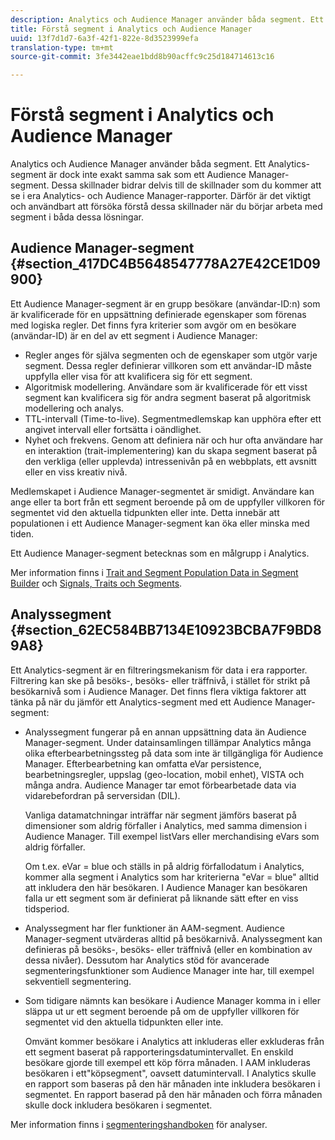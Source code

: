 ```yaml
---
description: Analytics och Audience Manager använder båda segment. Ett Analytics-segment är dock inte exakt samma sak som ett Audience Manager-segment. Dessa skillnader bidrar delvis till de skillnader som du kommer att se i era Analytics- och Audience Manager-rapporter. Därför är det viktigt och användbart att försöka förstå dessa skillnader när du börjar arbeta med segment i båda dessa lösningar.
title: Förstå segment i Analytics och Audience Manager
uuid: 13f7d1d7-6a3f-42f1-822e-8d3523999efa
translation-type: tm+mt
source-git-commit: 3fe3442eae1bdd8b90acffc9c25d184714613c16

---
```



# Förstå segment i Analytics och Audience Manager

Analytics och Audience Manager använder båda segment. Ett Analytics-segment är dock inte exakt samma sak som ett Audience Manager-segment. Dessa skillnader bidrar delvis till de skillnader som du kommer att se i era Analytics- och Audience Manager-rapporter. Därför är det viktigt och användbart att försöka förstå dessa skillnader när du börjar arbeta med segment i båda dessa lösningar.

## Audience Manager-segment {#section_417DC4B5648547778A27E42CE1D09900}

Ett Audience Manager-segment är en grupp besökare (användar-ID:n) som är kvalificerade för en uppsättning definierade egenskaper som förenas med logiska regler. Det finns fyra kriterier som avgör om en besökare (användar-ID) är en del av ett segment i Audience Manager:

* Regler anges för själva segmenten och de egenskaper som utgör varje segment. Dessa regler definierar villkoren som ett användar-ID måste uppfylla eller visa för att kvalificera sig för ett segment.
* Algoritmisk modellering. Användare som är kvalificerade för ett visst segment kan kvalificera sig för andra segment baserat på algoritmisk modellering och analys.
* TTL-intervall (Time-to-live). Segmentmedlemskap kan upphöra efter ett angivet intervall eller fortsätta i oändlighet.
* Nyhet och frekvens. Genom att definiera när och hur ofta användare har en interaktion (trait-implementering) kan du skapa segment baserat på den verkliga (eller upplevda) intressenivån på en webbplats, ett avsnitt eller en viss kreativ nivå.

Medlemskapet i Audience Manager-segmentet är smidigt. Användare kan ange eller ta bort från ett segment beroende på om de uppfyller villkoren för segmentet vid den aktuella tidpunkten eller inte. Detta innebär att populationen i ett Audience Manager-segment kan öka eller minska med tiden.

Ett Audience Manager-segment betecknas som en målgrupp i Analytics.

Mer information finns i [Trait and Segment Population Data in Segment Builder](https://docs.adobe.com/content/help/en/audience-manager/user-guide/features/segments/segment-builder-data.html) och [Signals, Traits och Segments](https://docs.adobe.com/content/help/en/audience-manager/user-guide/reference/signal-trait-segment.html).

## Analyssegment {#section_62EC584BB7134E10923BCBA7F9BD89A8}

Ett Analytics-segment är en filtreringsmekanism för data i era rapporter. Filtrering kan ske på besöks-, besöks- eller träffnivå, i stället för strikt på besökarnivå som i Audience Manager. Det finns flera viktiga faktorer att tänka på när du jämför ett Analytics-segment med ett Audience Manager-segment:

* Analyssegment fungerar på en annan uppsättning data än Audience Manager-segment. Under datainsamlingen tillämpar Analytics många olika efterbearbetningssteg på data som inte är tillgängliga för Audience Manager. Efterbearbetning kan omfatta eVar persistence, bearbetningsregler, uppslag (geo-location, mobil enhet), VISTA och många andra. Audience Manager tar emot förbearbetade data via vidarebefordran på serversidan (DIL).

   Vanliga datamatchningar inträffar när segment jämförs baserat på dimensioner som aldrig förfaller i Analytics, med samma dimension i Audience Manager. Till exempel listVars eller merchandising eVars som aldrig förfaller.

   Om t.ex. eVar = blue och ställs in på aldrig förfallodatum i Analytics, kommer alla segment i Analytics som har kriterierna &quot;eVar = blue&quot; alltid att inkludera den här besökaren. I Audience Manager kan besökaren falla ur ett segment som är definierat på liknande sätt efter en viss tidsperiod.

* Analyssegment har fler funktioner än AAM-segment. Audience Manager-segment utvärderas alltid på besökarnivå. Analyssegment kan definieras på besöks-, besöks- eller träffnivå (eller en kombination av dessa nivåer). Dessutom har Analytics stöd för avancerade segmenteringsfunktioner som Audience Manager inte har, till exempel sekventiell segmentering.
* Som tidigare nämnts kan besökare i Audience Manager komma in i eller släppa ut ur ett segment beroende på om de uppfyller villkoren för segmentet vid den aktuella tidpunkten eller inte.

   Omvänt kommer besökare i Analytics att inkluderas eller exkluderas från ett segment baserat på rapporteringsdatumintervallet. En enskild besökare gjorde till exempel ett köp förra månaden. I AAM inkluderas besökaren i ett&quot;köpsegment&quot;, oavsett datumintervall. I Analytics skulle en rapport som baseras på den här månaden inte inkludera besökaren i segmentet. En rapport baserad på den här månaden och förra månaden skulle dock inkludera besökaren i segmentet.

Mer information finns i [segmenteringshandboken](https://docs.adobe.com/content/help/en/analytics/components/segmentation/seg-home.html) för analyser.
